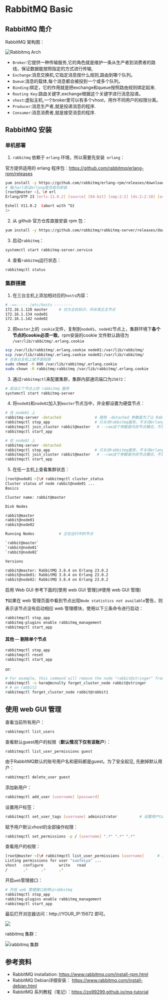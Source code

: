 # RabbitMQ Basic 

## RabbitMQ 简介

RabbitMQ 架构图：

![](https://cdn.agou-ops.cn/blog-images/rabbitmq/rabbitMQ-arch.jpg "Rabbitmq Arch")

* `Broker`:它提供一种传输服务,它的角色就是维护一条从生产者到消费者的路线，保证数据能按照指定的方式进行传输, 
* `Exchange`:消息交换机,它指定消息按什么规则,路由到哪个队列。 
* `Queue`:消息的载体,每个消息都会被投到一个或多个队列。 
* `Binding`:绑定，它的作用就是把exchange和queue按照路由规则绑定起来. 
* `Routing Key`:路由关键字,exchange根据这个关键字进行消息投递。 
* `vhost`:虚拟主机,一个broker里可以有多个vhost，用作不同用户的权限分离。 
* `Producer`:消息生产者,就是投递消息的程序. 
* `Consumer`:消息消费者,就是接受消息的程序. 

## RabbitMQ 安装

### 单机部署

1. `rabbitmq` 依赖于 `erlang` 环境，所以需要先安装` erlang`：

官方提供适用的 erlang 程序包：https://github.com/rabbitmq/erlang-rpm/releases

```bash
yum install -y https://github.com/rabbitmq/erlang-rpm/releases/download/v23.0.2/erlang-23.0.2-1.el7.x86_64.rpm
# 输入erl验证erlang是否成功安装
[root@master ~]、\# erl
Erlang/OTP 23 [erts-11.0.2] [source] [64-bit] [smp:2:2] [ds:2:2:10] [async-threads:1] [hipe]

Eshell V11.0.2  (abort with ^G)
1> 
```

2. 从 github 官方仓库直接安装 rpm 包：

```bash
yum install -y https://github.com/rabbitmq/rabbitmq-server/releases/download/v3.8.4/rabbitmq-server-3.8.4-1.el7.noarch.rpm
```

3. 启动`rabbitmq`：

```bash
systemctl start rabbitmq-server.service
```

4. 查看`rabbitmq`运行状态：

```bash
rabbitmqctl status
```

### 集群搭建

1. 在三台主机上添加相对应的`hosts`内容：

```bash
# -==----- /etc/hosts --------
172.16.1.128 master		# 仅为主机标识，并非真正主节点
172.16.1.134 node01
172.16.1.142 node02
```

2. 把`master`上的` cookie`文件，复制到`node01`、`node02`节点上，集群环境下**各个节点的cookie必须一致**。rpm安装的cookie 文件默认路径为 `/var/lib/rabbitmq/.erlang.cookie`

```bash
scp /var/lib/rabbitmq/.erlang.cookie node01:/var/lib/rabbitmq/
scp /var/lib/rabbitmq/.erlang.cookie node02:/var/lib/rabbitmq/
# 在各台主机上赋予其权限
sudo chmod -R 600 /var/lib/rabbitmq/.erlang.cookie
sudo chown -R rabbitmq:rabbitmq /var/lib/rabbitmq/.erlang.cookie
```

3. 通过`rabbitmqctl`来配置集群，集群内部通讯端口为`25672`：

```bash
# 启动三个节点上的 rabbitmq 服务
systemctl start rabbitmq-server
```

4. 将`node01`和`node02`加入到`master`节点当中，并全都设置为硬盘节点：

```bash
# 在 node01 上
rabbitmq-server -detached				# 使用 -detached 参数是为了让 RabbitMQ 以守护进程方式在后台运行
rabbitmqctl stop_app                    # 只关闭rabbitmq服务，不关闭erlang服务
rabbitmqctl join_cluster rabbit@master   # --ram这个参数是内存节点模式，不加参数就是硬盘节点
rabbitmqctl start_app

# 在 node02 上
rabbitmq-server -detached
rabbitmqctl stop_app                    # 只关闭rabbitmq服务，不关闭erlang服务
rabbitmqctl join_cluster rabbit@master   # --ram这个参数是内存节点模式，不加参数就是硬盘节点
rabbitmqctl start_app
```

5. 在任一主机上查看集群状态：

```bash
[root@node01 ~]\# rabbitmqctl cluster_status
Cluster status of node rabbit@node01 ...
Basics

Cluster name: rabbit@master

Disk Nodes

rabbit@master
rabbit@node01
rabbit@node02

Running Nodes			# 正在运行中的节点

`rabbit@master`
`rabbit@node01`
`rabbit@node02`

Versions

rabbit@master: RabbitMQ 3.8.4 on Erlang 23.0.2
rabbit@node01: RabbitMQ 3.8.4 on Erlang 23.0.2
rabbit@node02: RabbitMQ 3.8.4 on Erlang 23.0.2
```

启用 Web GUI 参考下面的[使用 web GUI 管理](#使用 web GUI 管理)

:question:如果在 web 管理页面中看到节点出现`Node statistics not available`警告，则表示该节点没有启动相应 web 管理模块，使用以下三条命令进行启动：

```bash
rabbitmqctl stop_app
rabbitmq-plugins enable rabbitmq_management
rabbitmqctl start_app
```

#### 其他 -- 剔除单个节点

```bash
rabbitmqctl stop_app
rabbitmqctl reset
rabbitmqctl start_app
```

or:

```bash
# For example, this command will remove the node "rabbit@stringer" from the node "hare@mcnulty":
rabbitmqctl -n hare@mcnulty forget_cluster_node rabbit@stringer
# # on rabbit2
rabbitmqctl forget_cluster_node rabbit@rabbit1
```

## 使用 web GUI 管理

查看当前所有用户：

```bash
rabbitmqctl list_users
```

查看默认guest用户的权限（**默认情况下仅有该账户**）：

```
rabbitmqctl list_user_permissions guest
```

由于RabbitMQ默认的账号用户名和密码都是guest。为了安全起见, 先删掉默认用户：

```bash
rabbitmqctl delete_user guest
```

添加新用户：

```bash
rabbitmqctl add_user [username] [password]
```

设置用户标签：

```bash
rabbitmqctl set_user_tags [username] administrator			# 设置用户tag为管理员
```

赋予用户默认vhost的全部操作权限：

```bash
rabbitmqctl set_permissions -p / [username] ".*" ".*" ".*"
```

查看用户的权限：

```bash
[root@master ~]\# rabbitmqctl list_user_permissions [username]		# 这里我设置的是suofeiya用户名
Listing permissions for user "suofeiya" ...
vhost   configure       write   read
/       .*      .*      .*
```

开启`web`管理接口：

```bash
# 开启 web 管理接口前停止rabbitmq
rabbitmqctl stop_app
rabbitmq-plugins enable rabbitmq_management
rabbitmqctl start_app
```

最后打开浏览器访问：http://YOUR_IP:15672 即可。

![](https://cdn.agou-ops.cn/blog-images/rabbitmq/rabbitmq.png)

rabbitmq 集群：

![](https://cdn.agou-ops.cn/blog-images/rabbitmq/rabbitmq-cluster.png "rabbitmq 集群")

## 参考资料

* RabbitMQ installation: https://www.rabbitmq.com/install-rpm.html
* RabbitMQ Debian详细安装： https://www.rabbitmq.com/install-debian.html
* RabbitMQ 系列教程（笔记）：https://zq99299.github.io/mq-tutorial

